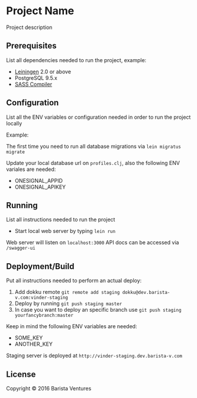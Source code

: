 # Project Name

Project description

## Prerequisites

List all dependencies needed to run the project, example:

- [Leiningen][1] 2.0 or above
- PostgreSQL 9.5.x
- [SASS Compiler][2]

[1]: https://github.com/technomancy/leiningen
[2]: https://instructions-to-install-sass-compiler

## Configuration

List all the ENV variables or configuration needed in order to run the project locally

Example:

The first time you need to run all database migrations via `lein migratus migrate`

Update your local database url on `profiles.clj`, also the following ENV variales are needed:

- ONESIGNAL_APPID
- ONESIGNAL_APIKEY

## Running

List all instructions needed to run the project

- Start local web server by typing `lein run`

Web server will listen on `localhost:3000`
API docs can be accessed via `/swagger-ui`

## Deployment/Build

Put all instructions needed to perform an actual deploy:

1. Add dokku remote `git remote add staging dokku@dev.barista-v.com:vinder-staging`
2. Deploy by running `git push staging master`
3. In case you want to deploy an specific branch use `git push staging yourfancybranch:master`

Keep in mind the following ENV variables are needed:
- SOME_KEY
- ANOTHER_KEY

Staging server is deployed at `http://vinder-staging.dev.barista-v.com`

## License

Copyright © 2016 Barista Ventures
